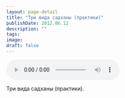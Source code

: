 ```yaml
---
layout: page-detail
title: "Три вида садханы (практики)"
publishDate: 2012.06.12
description: ""
tags:
image:
draft: false
---
```


<audio title="2012.06.12 - Три вида садханы (практики).mp3" src="/upload/iblock/ceb/ceb147ae96971a883cf0fff569549e88.mp3" controls=""></audio>

 Три вида садханы (практики). 

  
